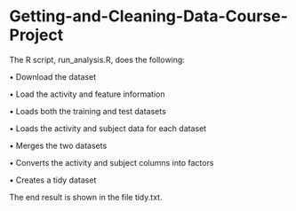 # Getting-and-Cleaning-Data-Course-Project

The R script, run_analysis.R, does the following:

•	Download the dataset 

•	Load the activity and feature information

•	Loads both the training and test datasets

•	Loads the activity and subject data for each dataset

•	Merges the two datasets

•	Converts the activity and subject columns into factors

•	Creates a tidy dataset 

The end result is shown in the file tidy.txt.
